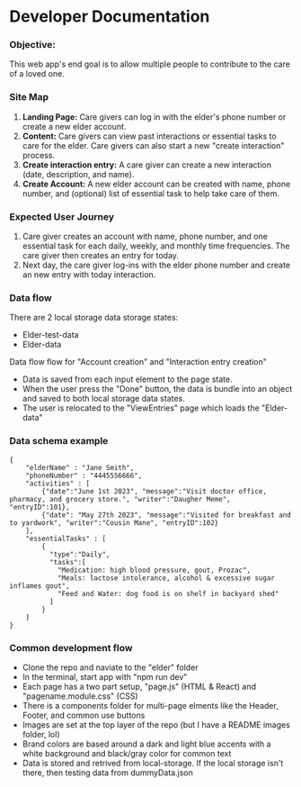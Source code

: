 # Developer Documentation

### Objective: 
This web app's end goal is to allow multiple people to contribute to the care of a loved one.

### Site Map
1. **Landing Page:** Care givers can log in with the elder's phone number or create a new elder account. 
2. **Content:** Care givers can view past interactions or essential tasks to care for the elder. Care givers can also start a new "create interaction" process. 
3. **Create interaction entry:** A care giver can create a new interaction (date, description, and name).
4. **Create Account:** A new elder account can be created with name, phone number, and (optional) list of essential task to help take care of them.

### Expected User Journey
1. Care giver creates an account with name, phone number, and one essential task for each daily, weekly, and monthly time frequencies. The care giver then creates an entry for today.
2. Next day, the care giver log-ins with the elder phone number and create an new entry with today interaction.  

### Data flow
There are 2 local storage data storage states:
* Elder-test-data
* Elder-data

Data flow flow for "Account creation" and "Interaction entry creation"
* Data is saved from each input element to the page state.
* When the user press the "Done" button, the data is bundle into an object and saved to both local storage data states. 
* The user is relocated to the "ViewEntries" page which loads the "Elder-data"


### Data schema example
    {
        "elderName" : "Jane Smith",
        "phoneNumber" : "4445556666",
        "activities" : [
            {"date":"June 1st 2023", "message":"Visit doctor office, pharmacy, and grocery store.", "writer":"Daugher Meme", "entryID":101},
            {"date": "May 27th 2023", "message":"Visited for breakfast and to yardwork", "writer":"Cousin Mane", "entryID":102}
        ],
        "essentialTasks" : [
            {
              "type":"Daily",
              "tasks":[
                "Medication: high blood pressure, gout, Prozac",
                "Meals: lactose intolerance, alcohol & excessive sugar inflames gout",
                "Feed and Water: dog food is on shelf in backyard shed"
              ]
            }
        ]
    }

  ### Common development flow
  * Clone the repo and naviate to the "elder" folder
  * In the terminal, start app with "npm run dev"
  * Each page has a two part setup, "page.js" (HTML & React) and "pagename.module.css" (CSS)
  * There is a components folder for multi-page elments like the Header, Footer, and common use buttons
  * Images are set at the top layer of the repo (but I have a README images folder, lol)
  * Brand colors are based around a dark and light blue accents with a white background and black/gray color for common text
  * Data is stored and retrived from local-storage. If the local storage isn't there, then testing data from dummyData.json